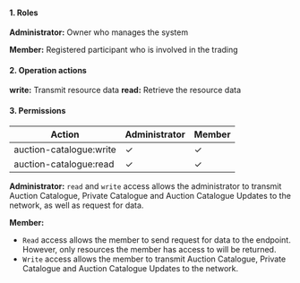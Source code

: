 #### 1. Roles

**Administrator:** Owner who manages the system

**Member:** Registered participant who is involved in the trading

#### 2. Operation actions

**write:** Transmit resource data
**read:** Retrieve the resource data

#### 3. Permissions


|      Action                      | Administrator       | Member            |
|----------------------------------|---------------------|-------------------|
| auction-catalogue:write  | ✓                   | ✓                |
| auction-catalogue:read   | ✓                   | ✓                |

**Administrator:** `read` and `write` access allows the administrator to transmit Auction Catalogue, Private Catalogue and Auction Catalogue Updates to the network, as well as request for data.

**Member:** 
- `Read` access allows the member to send request for data to the endpoint. However, only resources the member has access to will be returned. 
- `Write` access allows the member to transmit Auction Catalogue, Private Catalogue and Auction Catalogue Updates to the network.